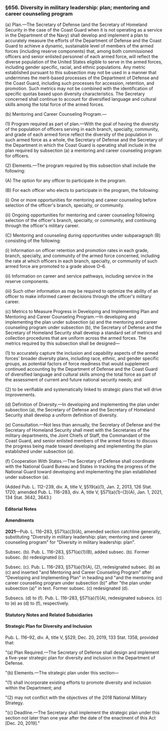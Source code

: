 ### §656. Diversity in military leadership: plan; mentoring and career counseling program ###

(a) Plan.—The Secretary of Defense (and the Secretary of Homeland Security in the case of the Coast Guard when it is not operating as a service in the Department of the Navy) shall develop and implement a plan to accurately measure the efforts of the Department of Defense and the Coast Guard to achieve a dynamic, sustainable level of members of the armed forces (including reserve components) that, among both commissioned officers and senior enlisted personnel of each armed force, will reflect the diverse population of the United States eligible to serve in the armed forces, including gender specific, racial, and ethnic populations. Any metric established pursuant to this subsection may not be used in a manner that undermines the merit-based processes of the Department of Defense and the Coast Guard, including such processes for accession, retention, and promotion. Such metrics may not be combined with the identification of specific quotas based upon diversity characteristics. The Secretary concerned shall continue to account for diversified language and cultural skills among the total force of the armed forces.

(b) Mentoring and Career Counseling Program.—

(1) Program required as part of plan.—With the goal of having the diversity of the population of officers serving in each branch, specialty, community, and grade of each armed force reflect the diversity of the population in such armed force as a whole, the Secretary of Defense and the Secretary of the Department in which the Coast Guard is operating shall include in the plan required by subsection (a) a mentoring and career counseling program for officers.

(2) Elements.—The program required by this subsection shall include the following:

(A) The option for any officer to participate in the program.

(B) For each officer who elects to participate in the program, the following:

(i) One or more opportunities for mentoring and career counseling before selection of the officer's branch, specialty, or community.

(ii) Ongoing opportunities for mentoring and career counseling following selection of the officer's branch, specialty, or community, and continuing through the officer's military career.

(C) Mentoring and counseling during opportunities under subparagraph (B) consisting of the following:

(i) Information on officer retention and promotion rates in each grade, branch, specialty, and community of the armed force concerned, including the rate at which officers in each branch, specialty, or community of such armed force are promoted to a grade above O–6.

(ii) Information on career and service pathways, including service in the reserve components.

(iii) Such other information as may be required to optimize the ability of an officer to make informed career decisions through the officer's military career.

(c) Metrics to Measure Progress in Developing and Implementing Plan and Mentoring and Career Counseling Program.—In developing and implementing the plan under subsection (a) and the mentoring and career counseling program under subsection (b), the Secretary of Defense and the Secretary of Homeland Security shall develop a standard set of metrics and collection procedures that are uniform across the armed forces. The metrics required by this subsection shall be designed—

(1) to accurately capture the inclusion and capability aspects of the armed forces' broader diversity plans, including race, ethnic, and gender specific groups, as potential factors of force readiness that would supplement continued accounting by the Department of Defense and the Coast Guard of diversified language and cultural skills among the total force as part of the assessment of current and future national security needs; and

(2) to be verifiable and systematically linked to strategic plans that will drive improvements.

(d) Definition of Diversity.—In developing and implementing the plan under subsection (a), the Secretary of Defense and the Secretary of Homeland Security shall develop a uniform definition of diversity.

(e) Consultation.—Not less than annually, the Secretary of Defense and the Secretary of Homeland Security shall meet with the Secretaries of the military departments, the Joint Chiefs of Staff, the Commandant of the Coast Guard, and senior enlisted members of the armed forces to discuss the progress being made toward developing and implementing the plan established under subsection (a).

(f) Cooperation With States.—The Secretary of Defense shall coordinate with the National Guard Bureau and States in tracking the progress of the National Guard toward developing and implementing the plan established under subsection (a).

(Added Pub. L. 112–239, div. A, title V, §519(a)(1), Jan. 2, 2013, 126 Stat. 1720; amended Pub. L. 116–283, div. A, title V, §571(a)(1)–(3)(A), Jan. 1, 2021, 134 Stat. 3642, 3643.)

#### **Editorial Notes** ####

#### Amendments ####

**2021**—Pub. L. 116–283, §571(a)(3)(A), amended section catchline generally, substituting "Diversity in military leadership: plan; mentoring and career counseling program" for "Diversity in military leadership: plan".

Subsec. (b). Pub. L. 116–283, §571(a)(1)(B), added subsec. (b). Former subsec. (b) redesignated (c).

Subsec. (c). Pub. L. 116–283, §571(a)(1)(A), (2), redesignated subsec. (b) as (c) and inserted "and Mentoring and Career Counseling Program" after "Developing and Implementing Plan" in heading and "and the mentoring and career counseling program under subsection (b)" after "the plan under subsection (a)" in text. Former subsec. (c) redesignated (d).

Subsecs. (d) to (f). Pub. L. 116–283, §571(a)(1)(A), redesignated subsecs. (c) to (e) as (d) to (f), respectively.

#### **Statutory Notes and Related Subsidiaries** ####

#### Strategic Plan for Diversity and Inclusion ####

Pub. L. 116–92, div. A, title V, §529, Dec. 20, 2019, 133 Stat. 1358, provided that:

"(a) Plan Required.—The Secretary of Defense shall design and implement a five-year strategic plan for diversity and inclusion in the Department of Defense.

"(b) Elements.—The strategic plan under this section—

"(1) shall incorporate existing efforts to promote diversity and inclusion within the Department; and

"(2) may not conflict with the objectives of the 2018 National Military Strategy.

"(c) Deadline.—The Secretary shall implement the strategic plan under this section not later than one year after the date of the enactment of this Act [Dec. 20, 2019]."